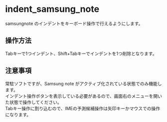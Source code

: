 # indent_samsung_note
samsungnote のインデントをキーボード操作で行えるようにします。

## 操作方法
Tabキーで1つインデント、Shift+Tabキーでインデントを1つ削除となります。

## 注意事項  
常駐ソフトですが、Samsung note がアクティブ化されている状態でのみ機能します。  
インデント操作ボタンを表示している必要があるので、画面右のメニューを開いた状態で操作してください。  
Tabキー操作に割り込むので、IMEの予測候補操作は矢印キーかマウスでの操作になります。  
